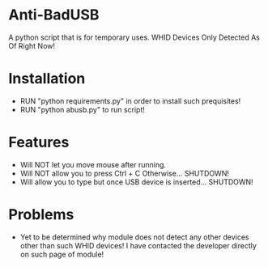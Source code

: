 # Anti-BadUSB
A python script that is for temporary uses. WHID Devices Only Detected As Of Right Now!

# Installation
* RUN "python requirements.py" in order to install such prequisites!
* RUN "python abusb.py" to run script!

# Features
* Will NOT let you move mouse after running.
* Will NOT allow you to press Ctrl + C Otherwise... SHUTDOWN!
* Will allow you to type but once USB device is inserted... SHUTDOWN!

# Problems
* Yet to be determined why module does not detect any other devices other than such WHID devices! I have contacted the developer directly on such page of module!
